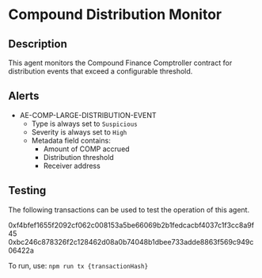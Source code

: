 # Compound Distribution Monitor

## Description

This agent monitors the Compound Finance Comptroller contract for distribution events
that exceed a configurable threshold.

## Alerts

<!-- -->
- AE-COMP-LARGE-DISTRIBUTION-EVENT
  - Type is always set to `Suspicious`
  - Severity is always set to `High`
  - Metadata field contains:
    - Amount of COMP accrued
    - Distribution threshold
    - Receiver address

## Testing

The following transactions can be used to test the operation of this agent.

0xf4bfef1655f2092cf062c008153a5be66069b2b1fedcacbf4037c1f3cc8a9f45
0xbc246c878326f2c128462d08a0b74048b1dbee733adde8863f569c949c06422a

To run, use:
`npm run tx {transactionHash}`